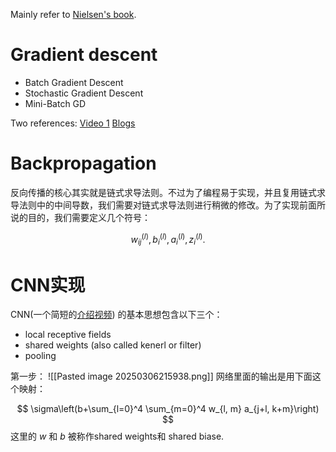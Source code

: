Mainly refer to [Nielsen's book](https://static.latexstudio.net/article/2018/0912/neuralnetworksanddeeplearning.pdf).

# Gradient descent
- Batch Gradient Descent
- Stochastic Gradient Descent
- Mini-Batch GD

Two references:
[Video 1](https://www.bilibili.com/video/BV13p4y1g7eQ/?vd_source=ac9b07978062a2dbae3c01bd0e801738)
[Blogs](http://cnblogs.com/lliuye/p/9451903.html)

# Backpropagation

反向传播的核心其实就是链式求导法则。不过为了编程易于实现，并且复用链式求导法则中的中间导数，我们需要对链式求导法则进行稍微的修改。为了实现前面所说的目的，我们需要定义几个符号： 

$$
w_{ij}^{\left( l \right)},b_{i}^{\left( l \right)},a_{i}^{\left( l \right)},z_{i}^{\left( l \right)}.
$$

# CNN实现
CNN(一个简短的[介绍视频](https://www.bilibili.com/video/BV1MsrmY4Edi?spm_id_from=333.788.videopod.episodes&vd_source=ac9b07978062a2dbae3c01bd0e801738)) 的基本思想包含以下三个：
- local receptive fields
- shared weights (also called kenerl or filter)
- pooling

第一步：
![[Pasted image 20250306215938.png]]
网络里面的输出是用下面这个映射：

$$
\sigma\left(b+\sum_{l=0}^4 \sum_{m=0}^4 w_{l, m} a_{j+l, k+m}\right)
$$
这里的 $w$ 和 $b$ 被称作shared weights和 shared biase.